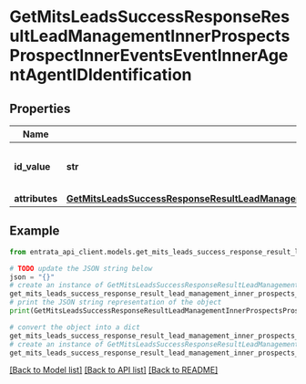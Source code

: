 # GetMitsLeadsSuccessResponseResultLeadManagementInnerProspectsProspectInnerEventsEventInnerAgentAgentIDIdentification


## Properties

Name | Type | Description | Notes
------------ | ------------- | ------------- | -------------
**id_value** | **str** | The unique identifier for the agent. | [optional] 
**attributes** | [**GetMitsLeadsSuccessResponseResultLeadManagementInnerProspectsProspectInnerEventsEventInnerAgentAgentIDIdentificationAttributes**](GetMitsLeadsSuccessResponseResultLeadManagementInnerProspectsProspectInnerEventsEventInnerAgentAgentIDIdentificationAttributes.md) |  | [optional] 

## Example

```python
from entrata_api_client.models.get_mits_leads_success_response_result_lead_management_inner_prospects_prospect_inner_events_event_inner_agent_agent_id_identification import GetMitsLeadsSuccessResponseResultLeadManagementInnerProspectsProspectInnerEventsEventInnerAgentAgentIDIdentification

# TODO update the JSON string below
json = "{}"
# create an instance of GetMitsLeadsSuccessResponseResultLeadManagementInnerProspectsProspectInnerEventsEventInnerAgentAgentIDIdentification from a JSON string
get_mits_leads_success_response_result_lead_management_inner_prospects_prospect_inner_events_event_inner_agent_agent_id_identification_instance = GetMitsLeadsSuccessResponseResultLeadManagementInnerProspectsProspectInnerEventsEventInnerAgentAgentIDIdentification.from_json(json)
# print the JSON string representation of the object
print(GetMitsLeadsSuccessResponseResultLeadManagementInnerProspectsProspectInnerEventsEventInnerAgentAgentIDIdentification.to_json())

# convert the object into a dict
get_mits_leads_success_response_result_lead_management_inner_prospects_prospect_inner_events_event_inner_agent_agent_id_identification_dict = get_mits_leads_success_response_result_lead_management_inner_prospects_prospect_inner_events_event_inner_agent_agent_id_identification_instance.to_dict()
# create an instance of GetMitsLeadsSuccessResponseResultLeadManagementInnerProspectsProspectInnerEventsEventInnerAgentAgentIDIdentification from a dict
get_mits_leads_success_response_result_lead_management_inner_prospects_prospect_inner_events_event_inner_agent_agent_id_identification_from_dict = GetMitsLeadsSuccessResponseResultLeadManagementInnerProspectsProspectInnerEventsEventInnerAgentAgentIDIdentification.from_dict(get_mits_leads_success_response_result_lead_management_inner_prospects_prospect_inner_events_event_inner_agent_agent_id_identification_dict)
```
[[Back to Model list]](../README.md#documentation-for-models) [[Back to API list]](../README.md#documentation-for-api-endpoints) [[Back to README]](../README.md)


